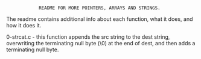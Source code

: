 				README FOR MORE POINTERS, ARRAYS AND STRINGS.

The readme contains additional info about each function, what it does, and how it does it.

0-strcat.c - this function appends the src string to the dest string, overwriting the terminating null byte (\0) at the end of dest, and then adds a terminating null byte.


